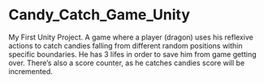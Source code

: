 # Candy_Catch_Game_Unity
My First Unity Project.
A game where a player (dragon) uses his reflexive actions to catch candies falling from different random  positions within specific boundaries.
He has 3 lifes in order to save him from game getting over. 
There’s also a score counter, as he catches candies score will be incremented.
